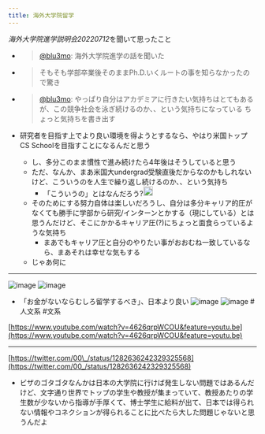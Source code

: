 ```yaml
---
title: 海外大学院留学
---
```


*海外大学院進学説明会20220712*を聞いて思ったこと

* 
   > 
   > [@blu3mo](https://twitter.com/blu3mo/status/1546769607150944266): 海外大学院進学の話を聞いた

* 
   > 
   > そもそも学部卒業後そのままPh.D.いくルートの事を知らなかったので驚き

* 
   > 
   > [@blu3mo](https://twitter.com/blu3mo/status/1546770861465964544): やっぱり自分はアカデミアに行きたい気持ちはとてもあるが、この競争社会を泳ぎ続けるのか、、という気持ちになっている
   > ちょっと気持ちを書き出す

* 研究者を目指す上でより良い環境を得ようとするなら、やはり米国トップ CS Schoolを目指すことになるんだと思う
  * し、多分このまま慣性で進み続けたら4年後はそうしていると思う
  * ただ、なんか、まあ米国大undergrad受験直後だからなのかもしれないけど、こういうのを人生で繰り返し続けるのか、、という気持ち
    * 「こういうの」とはなんだろう?<img src='https://scrapbox.io/api/pages/blu3mo-public/blu3mo/icon' alt='blu3mo.icon' height="19.5"/>
  * そのためにする努力自体は楽しいだろうし、自分は多分キャリア的圧がなくても勝手に学部から研究/インターンとかする（現にしている）とは思うんだけど、そこにかかるキャリア圧(?)にちょっと面食らっているような気持ち
    * まあでもキャリア圧と自分のやりたい事がおおむね一致しているなら、まあそれは幸せな気もする
  * じゃあ何に

---

![image](https://gyazo.com/c562ec1051d4a413684dc8de60cbc538/thumb/1000)
![image](https://gyazo.com/3b381bc806f00e8b8b41757d7cb041f3/thumb/1000)

* 「お金がないならむしろ留学するべき」、日本より良い
  ![image](https://gyazo.com/189d880c5ee42ea5383a2d50f25f4caa/thumb/1000)
  ![image](https://gyazo.com/b343ef6d9436104e45041c538762fc99/thumb/1000)
  \#人文系 #文系

[https://www.youtube.com/watch?v=4626qrpWCOU&feature=youtu.be](https://www.youtube.com/watch?v=4626qrpWCOU&feature=youtu.be)

---

[https://twitter.com/00\_/status/1282636242329325568](https://twitter.com/00_/status/1282636242329325568)

* ビザのゴタゴタなんかは日本の大学院に行けば発生しない問題ではあるんだけど、文字通り世界でトップの学生や教授が集まっていて、教授あたりの学生数が少ないから指導が手厚くて、博士学生に給料が出て、日本では得られない情報やコネクションが得られることに比べたら大した問題じゃないと思うんだよ
